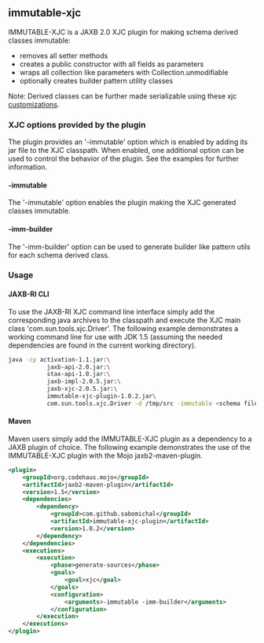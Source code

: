 ## immutable-xjc

IMMUTABLE-XJC is a JAXB 2.0 XJC plugin for making schema derived classes immutable:

* removes all setter methods
* creates a public constructor with all fields as parameters
* wraps all collection like parameters with Collection.unmodifiable
* optionally creates builder pattern utility classes

Note: Derived classes can be further made serializable using these xjc [customizations](http://docs.oracle.com/cd/E17802_01/webservices/webservices/docs/1.6/jaxb/vendorCustomizations.html#serializable).

### XJC options provided by the plugin
The plugin provides an '-immutable' option which is enabled by adding its jar file to the XJC classpath. When enabled,  one additional option can be used to control the behavior of the plugin. See the examples for further information.

#### -immutable
The '-immutable' option enables the plugin making the XJC generated classes immutable.

#### -imm-builder
The '-imm-builder' option can be used to generate builder like pattern utils for each schema derived class.

### Usage
#### JAXB-RI CLI
To use the JAXB-RI XJC command line interface simply add the corresponding java archives to the classpath and execute the XJC main class 'com.sun.tools.xjc.Driver'. The following example demonstrates a working command line for use with JDK 1.5 (assuming the needed dependencies are found in the current working directory).
```bash
java -cp activation-1.1.jar:\
           jaxb-api-2.0.jar:\
           stax-api-1.0.jar:\
           jaxb-impl-2.0.5.jar:\
           jaxb-xjc-2.0.5.jar:\
           immutable-xjc-plugin-1.0.2.jar\
           com.sun.tools.xjc.Driver -d /tmp/src -immutable <schema files>
```
#### Maven
Maven users simply add the IMMUTABLE-XJC plugin as a dependency to a JAXB plugin of choice. The following example demonstrates the use of the IMMUTABLE-XJC plugin with the Mojo jaxb2-maven-plugin.
```xml
<plugin>
    <groupId>org.codehaus.mojo</groupId>
    <artifactId>jaxb2-maven-plugin</artifactId>
    <version>1.5</version>
    <dependencies>
        <dependency>
            <groupId>com.github.sabomichal</groupId>
            <artifactId>immutable-xjc-plugin</artifactId>
            <version>1.0.2</version>
        </dependency>
    </dependencies>
    <executions>
        <execution>
            <phase>generate-sources</phase>
            <goals>
                <goal>xjc</goal>
            </goals>
            <configuration>
                <arguments>-immutable -imm-builder</arguments>
            </configuration>
        </execution>
    </executions>
</plugin>
```
